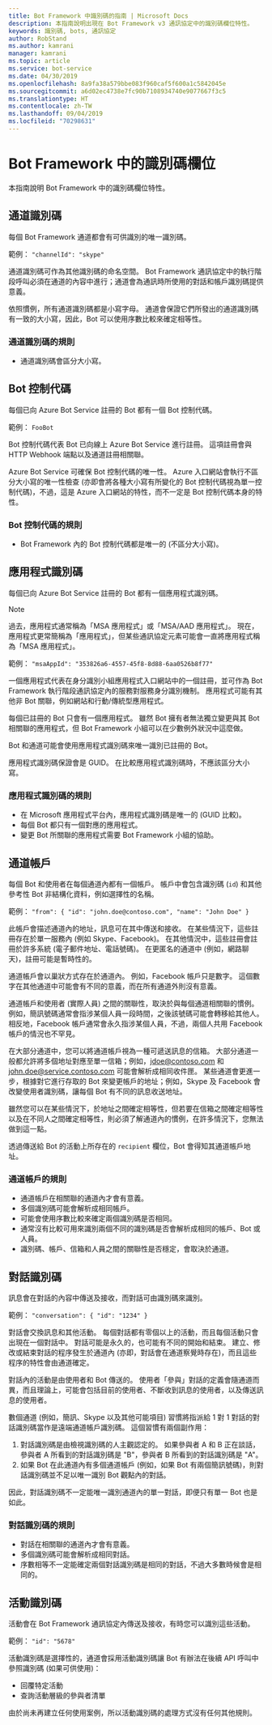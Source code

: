 ```yaml
---
title: Bot Framework 中識別碼的指南 | Microsoft Docs
description: 本指南說明出現在 Bot Framework v3 通訊協定中的識別碼欄位特性。
keywords: 識別碼, bots, 通訊協定
author: RobStand
ms.author: kamrani
manager: kamrani
ms.topic: article
ms.service: bot-service
ms.date: 04/30/2019
ms.openlocfilehash: 8a9fa38a579bbe083f960caf5f600a1c5842045e
ms.sourcegitcommit: a6d02ec4738e7fc90b7108934740e9077667f3c5
ms.translationtype: HT
ms.contentlocale: zh-TW
ms.lasthandoff: 09/04/2019
ms.locfileid: "70298631"
---
```

# <a name="id-fields-in-the-bot-framework"></a>Bot Framework 中的識別碼欄位

本指南說明 Bot Framework 中的識別碼欄位特性。

## <a name="channel-id"></a>通道識別碼

每個 Bot Framework 通道都會有可供識別的唯一識別碼。

範例： `"channelId": "skype"`

通道識別碼可作為其他識別碼的命名空間。 Bot Framework 通訊協定中的執行階段呼叫必須在通道的內容中進行；通道會為通訊時所使用的對話和帳戶識別碼提供意義。

依照慣例，所有通道識別碼都是小寫字母。 通道會保證它們所發出的通道識別碼有一致的大小寫，因此，Bot 可以使用序數比較來確定相等性。

### <a name="rules-for-channel-ids"></a>通道識別碼的規則

- 通道識別碼會區分大小寫。

## <a name="bot-handle"></a>Bot 控制代碼

每個已向 Azure Bot Service 註冊的 Bot 都有一個 Bot 控制代碼。

範例： `FooBot`

Bot 控制代碼代表 Bot 已向線上 Azure Bot Service 進行註冊。 這項註冊會與 HTTP Webhook 端點以及通道註冊相關聯。

Azure Bot Service 可確保 Bot 控制代碼的唯一性。 Azure 入口網站會執行不區分大小寫的唯一性檢查 (亦即會將各種大小寫有所變化的 Bot 控制代碼視為單一控制代碼)，不過，這是 Azure 入口網站的特性，而不一定是 Bot 控制代碼本身的特性。

### <a name="rules-for-bot-handles"></a>Bot 控制代碼的規則

* Bot Framework 內的 Bot 控制代碼都是唯一的 (不區分大小寫)。

## <a name="app-id"></a>應用程式識別碼

每個已向 Azure Bot Service 註冊的 Bot 都有一個應用程式識別碼。

> [!NOTE]
> 過去，應用程式通常稱為「MSA 應用程式」或「MSA/AAD 應用程式」。 現在，應用程式更常簡稱為「應用程式」，但某些通訊協定元素可能會一直將應用程式稱為「MSA 應用程式」。

範例： `"msaAppId": "353826a6-4557-45f8-8d88-6aa0526b8f77"`

一個應用程式代表在身分識別小組應用程式入口網站中的一個註冊，並可作為 Bot Framework 執行階段通訊協定內的服務對服務身分識別機制。 應用程式可能有其他非 Bot 關聯，例如網站和行動/傳統型應用程式。

每個已註冊的 Bot 只會有一個應用程式。 雖然 Bot 擁有者無法獨立變更與其 Bot 相關聯的應用程式，但 Bot Framework 小組可以在少數例外狀況中這麼做。

Bot 和通道可能會使用應用程式識別碼來唯一識別已註冊的 Bot。

應用程式識別碼保證會是 GUID。 在比較應用程式識別碼時，不應該區分大小寫。

### <a name="rules-for-app-ids"></a>應用程式識別碼的規則

* 在 Microsoft 應用程式平台內，應用程式識別碼是唯一的 (GUID 比較)。
* 每個 Bot 都只有一個對應的應用程式。
* 變更 Bot 所關聯的應用程式需要 Bot Framework 小組的協助。

## <a name="channel-account"></a>通道帳戶

每個 Bot 和使用者在每個通道內都有一個帳戶。 帳戶中會包含識別碼 (`id`) 和其他參考性 Bot 非結構化資料，例如選擇性的名稱。

範例： `"from": { "id": "john.doe@contoso.com", "name": "John Doe" }`

此帳戶會描述通道內的地址，訊息可在其中傳送和接收。 在某些情況下，這些註冊存在於單一服務內 (例如 Skype、Facebook)。 在其他情況中，這些註冊會註冊於許多系統 (電子郵件地址、電話號碼)。 在更匿名的通道中 (例如，網路聊天)，註冊可能是暫時性的。

通道帳戶會以巢狀方式存在於通道內。 例如，Facebook 帳戶只是數字。 這個數字在其他通道中可能會有不同的意義，而在所有通道外則沒有意義。

通道帳戶和使用者 (實際人員) 之間的關聯性，取決於與每個通道相關聯的慣例。 例如，簡訊號碼通常會指涉某個人員一段時間，之後該號碼可能會轉移給其他人。 相反地，Facebook 帳戶通常會永久指涉某個人員，不過，兩個人共用 Facebook 帳戶的情況也不罕見。

在大部分通道中，您可以將通道帳戶視為一種可遞送訊息的信箱。 大部分通道一般都允許將多個地址對應至單一信箱；例如，jdoe@contoso.com 和 john.doe@service.contoso.com 可能會解析成相同收件匣。 某些通道會更進一步，根據對它進行存取的 Bot 來變更帳戶的地址；例如，Skype 及 Facebook 會改變使用者識別碼，讓每個 Bot 有不同的訊息收送地址。

雖然您可以在某些情況下，於地址之間確定相等性，但若要在信箱之間確定相等性以及在不同人之間確定相等性，則必須了解通道內的慣例，在許多情況下，您無法做到這一點。

透過傳送給 Bot 的活動上所存在的 `recipient` 欄位，Bot 會得知其通道帳戶地址。

### <a name="rules-for-channel-accounts"></a>通道帳戶的規則

* 通道帳戶在相關聯的通道內才會有意義。
* 多個識別碼可能會解析成相同帳戶。
* 可能會使用序數比較來確定兩個識別碼是否相同。
* 通常沒有比較可用來識別兩個不同的識別碼是否會解析成相同的帳戶、Bot 或人員。
* 識別碼、帳戶、信箱和人員之間的關聯性是否穩定，會取決於通道。

## <a name="conversation-id"></a>對話識別碼

訊息會在對話的內容中傳送及接收，而對話可由識別碼來識別。

範例： `"conversation": { "id": "1234" }`

對話會交換訊息和其他活動。 每個對話都有零個以上的活動，而且每個活動只會出現在一個對話中。 對話可能是永久的，也可能有不同的開始和結束。 建立、修改或結束對話的程序發生於通道內 (亦即，對話會在通道察覺時存在)，而且這些程序的特性會由通道確定。

對話內的活動是由使用者和 Bot 傳送的。 使用者「參與」對話的定義會隨通道而異，而且理論上，可能會包括目前的使用者、不斷收到訊息的使用者，以及傳送訊息的使用者。

數個通道 (例如，簡訊、Skype 以及其他可能項目) 習慣將指派給 1 對 1 對話的對話識別碼當作是遠端通道帳戶識別碼。 這個習慣有兩個副作用：
1. 對話識別碼是由檢視識別碼的人主觀認定的。 如果參與者 A 和 B 正在談話，參與者 A 所看到的對話識別碼是 "B"，參與者 B 所看到的對話識別碼是 "A"。
2. 如果 Bot 在此通道內有多個通道帳戶 (例如，如果 Bot 有兩個簡訊號碼)，則對話識別碼並不足以唯一識別 Bot 觀點內的對話。

因此，對話識別碼不一定能唯一識別通道內的單一對話，即便只有單一 Bot 也是如此。

### <a name="rules-for-conversation-ids"></a>對話識別碼的規則

* 對話在相關聯的通道內才會有意義。
* 多個識別碼可能會解析成相同對話。
* 序數相等不一定能確定兩個對話識別碼是相同的對話，不過大多數時候會是相同的。

## <a name="activity-id"></a>活動識別碼

活動會在 Bot Framework 通訊協定內傳送及接收，有時您可以識別這些活動。

範例： `"id": "5678"`

活動識別碼是選擇性的，通道會採用活動識別碼讓 Bot 有辦法在後續 API 呼叫中參照識別碼 (如果可供使用)：
* 回覆特定活動
* 查詢活動層級的參與者清單

由於尚未再建立任何使用案例，所以活動識別碼的處理方式沒有任何其他規則。
